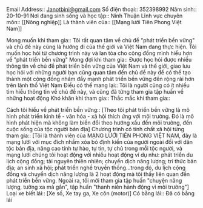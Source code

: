 Email Address:: Janotbini@gmail.com
Số điện thoại:: 352398992
Năm sinh:: 20-10-91
Nơi đang sinh sống và học tập:: Ninh Thuận
Lĩnh vực chuyên môn:: [[Nông nghiệp]]
Là thành viên của:: [[Mạng lưới Tiên Phong Việt Nam]] 

Mong muốn khi tham gia:: Tôi rất quan tâm về chủ đề "phát triển bền vững" và chủ đề này cũng là hướng đi của thế giới và Việt Nam đang thực hiện. Tôi muốn học hỏi từ chương trình này và lan tỏa cho cộng đồng mình hiểu hơn về "phát triển bền vững"
Mong đợi khi tham gia:: Được học hỏi được nhiều thông tin về chủ đề phát triển bền vững của Việt Nam và thế giới, giao lưu học hỏi với những người bạn cũng quan tâm đến chủ đề này để có thể tạo thành một cộng đồng nhầm đẩy mạnh phát triển bền vững đến rộng rãi hơn trên lãnh thổ Việt Nam
Điều có thể mang lại:: Tôi là người cũng có ít nhiều tìm hiểu thông tin về chủ đề này, và cũng đã từng tham gia tập huấn về những hoạt động
Khó khăn khi tham gia:: 
Thắc mắc khi tham gia:: 

Cách tôi hiểu về phát triển bền vững:: [Theo tôi phát triển bền vững là mô hình phát triển kinh tế - văn hóa - xã hội thích ứng với môi trường. Đó là mô hình phát hiện mà không làm biến đổi theo hướng xấu đến môi trường, đến cuộc sống của tộc người bản địa]
Chương trình có tính chất xã hội từng tham gia:: [Tôi là thành viên của MẠNG LƯỚI TIÊN PHONG VIỆT NAM, đây là mạng lưới với mục đích nhầm xóa bỏ định kiến của người ngoài đối với dân tộc bản địa, năng cao tính tự hào, tự tin, tự chủ trong mỗi tộc người, và mạng lưới chúng tôi hoạt động với nhiều hoạt động ví dụ như: phát triển du lịch cộng đồng; tài nguyên thiên nhiên; chuyển dịch năng lượng; tri thức bản địa; an sinh xã hội; phát triển nghề truyền thống...trong đó, du lịch cộng đồng và chuyển dịch năng lượng là 2 hoạt động mà tôi thấy liên quan đến phát triển bền vững. Ngoài ra, tôi mới tham gia tập huấn "chuyện năng lượng, tưởng xa mà gần", tập huấn "thanh niên hành động vì môi trường"]
Loại xe biết lái:: [Xe số, Xe tay ga, Xe côn (motor)]
Có bằng lái:: Đã có bằng lái
